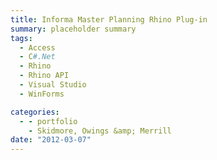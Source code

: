 ```yaml
---
title: Informa Master Planning Rhino Plug-in
summary: placeholder summary
tags:
  - Access
  - C#.Net
  - Rhino
  - Rhino API
  - Visual Studio
  - WinForms

categories:
  - - portfolio
    - Skidmore, Owings &amp; Merrill
date: "2012-03-07"
---
```

